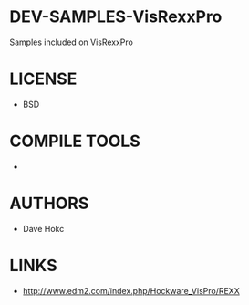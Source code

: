 DEV-SAMPLES-VisRexxPro
======================

Samples included on VisRexxPro

LICENSE
===============
* BSD

COMPILE TOOLS
===============
* 
 
AUTHORS
===============
* Dave Hokc

LINKS
===============
* http://www.edm2.com/index.php/Hockware_VisPro/REXX
